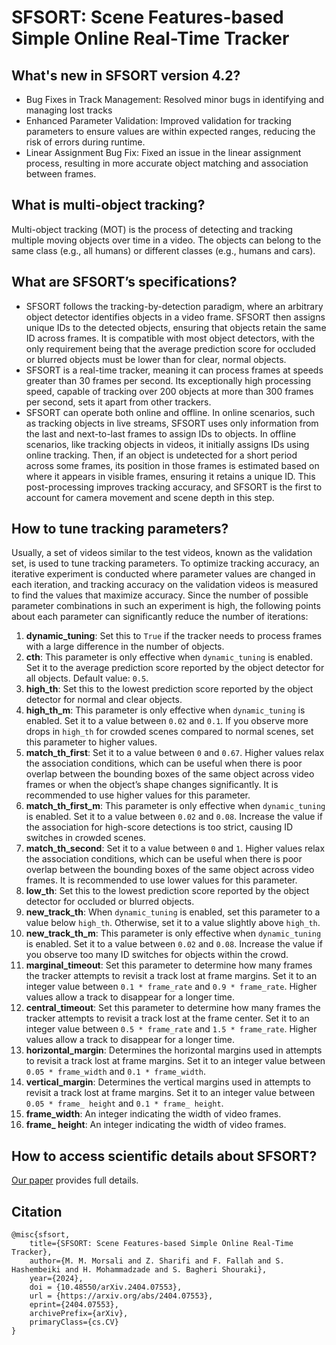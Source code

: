 # SFSORT: Scene Features-based Simple Online Real-Time Tracker

## What's new in SFSORT version 4.2?
- Bug Fixes in Track Management: Resolved minor bugs in identifying and managing lost tracks
- Enhanced Parameter Validation: Improved validation for tracking parameters to ensure values are within expected ranges, reducing the risk of errors during runtime.
- Linear Assignment Bug Fix: Fixed an issue in the linear assignment process, resulting in more accurate object matching and association between frames.

## What is multi-object tracking?
Multi-object tracking (MOT) is the process of detecting and tracking multiple moving objects over time in a video. The objects can belong to the same class (e.g., all humans) or different classes (e.g., humans and cars).

## What are SFSORT’s specifications?
- SFSORT follows the tracking-by-detection paradigm, where an arbitrary object detector identifies objects in a video frame. SFSORT then assigns unique IDs to the detected objects, ensuring that objects retain the same ID across frames. It is compatible with most object detectors, with the only requirement being that the average prediction score for occluded or blurred objects must be lower than for clear, normal objects.
- SFSORT is a real-time tracker, meaning it can process frames at speeds greater than 30 frames per second. Its exceptionally high processing speed, capable of tracking over 200 objects at more than 300 frames per second, sets it apart from other trackers.
- SFSORT can operate both online and offline. In online scenarios, such as tracking objects in live streams, SFSORT uses only information from the last and next-to-last frames to assign IDs to objects. In offline scenarios, like tracking objects in videos, it initially assigns IDs using online tracking. Then, if an object is undetected for a short period across some frames, its position in those frames is estimated based on where it appears in visible frames, ensuring it retains a unique ID. This post-processing improves tracking accuracy, and SFSORT is the first to account for camera movement and scene depth in this step.

## How to tune tracking parameters?
Usually, a set of videos similar to the test videos, known as the validation set, is used to tune tracking parameters. To optimize tracking accuracy, an iterative experiment is conducted where parameter values are changed in each iteration, and tracking accuracy on the validation videos is measured to find the values that maximize accuracy. Since the number of possible parameter combinations in such an experiment is high, the following points about each parameter can significantly reduce the number of iterations:
1. **dynamic_tuning**: Set this to `True` if the tracker needs to process frames with a large difference in the number of objects.
2. **cth**: This parameter is only effective when `dynamic_tuning` is enabled. Set it to the average prediction score reported by the object detector for all objects. Default value: `0.5`.
3. **high_th**: Set this to the lowest prediction score reported by the object detector for normal and clear objects.
4. **high_th_m**: This parameter is only effective when `dynamic_tuning` is enabled. Set it to a value between `0.02` and `0.1`. If you observe more drops in `high_th` for crowded scenes compared to normal scenes, set this parameter to higher values.
5. **match_th_first**: Set it to a value between `0` and `0.67`. Higher values relax the association conditions, which can be useful when there is poor overlap between the bounding boxes of the same object across video frames or when the object’s shape changes significantly. It is recommended to use higher values for this parameter.
6. **match_th_first_m**: This parameter is only effective when `dynamic_tuning` is enabled. Set it to a value between `0.02` and `0.08`. Increase the value if the association for high-score detections is too strict, causing ID switches in crowded scenes.
7. **match_th_second**: Set it to a value between `0` and `1`. Higher values relax the association conditions, which can be useful when there is poor overlap between the bounding boxes of the same object across video frames. It is recommended to use lower values for this parameter.
8. **low_th**: Set this to the lowest prediction score reported by the object detector for occluded or blurred objects.
9. **new_track_th**: When `dynamic_tuning` is enabled, set this parameter to a value below `high_th`. Otherwise, set it to a value slightly above `high_th`.
10. **new_track_th_m**: This parameter is only effective when `dynamic_tuning` is enabled. Set it to a value between `0.02` and `0.08`. Increase the value if you observe too many ID switches for objects within the crowd.
11. **marginal_timeout**: Set this parameter to determine how many frames the tracker attempts to revisit a track lost at frame margins. Set it to an integer value between `0.1 * frame_rate` and `0.9 * frame_rate`. Higher values allow a track to disappear for a longer time.
12. **central_timeout**: Set this parameter to determine how many frames the tracker attempts to revisit a track lost at the frame center. Set it to an integer value between `0.5 * frame_rate` and `1.5 * frame_rate`. Higher values allow a track to disappear for a longer time.
13. **horizontal_margin**: Determines the horizontal margins used in attempts to revisit a track lost at frame margins. Set it to an integer value between `0.05 * frame_width` and `0.1 * frame_width`. 
14. **vertical_margin**: Determines the vertical margins used in attempts to revisit a track lost at frame margins. Set it to an integer value between `0.05 * frame_ height` and `0.1 * frame_ height`. 
15. **frame_width**: An integer indicating the width of video frames.
16. **frame_ height**: An integer indicating the width of video frames.

## How to access scientific details about SFSORT?
[Our paper](https://arxiv.org/abs/2404.07553) provides full details.

## Citation
```
@misc{sfsort,
    title={SFSORT: Scene Features-based Simple Online Real-Time Tracker},
    author={M. M. Morsali and Z. Sharifi and F. Fallah and S. Hashembeiki and H. Mohammadzade and S. Bagheri Shouraki},
    year={2024},
    doi = {10.48550/arXiv.2404.07553}, 
    url = {https://arxiv.org/abs/2404.07553}, 
    eprint={2404.07553},
    archivePrefix={arXiv},
    primaryClass={cs.CV}
}
```
